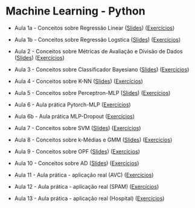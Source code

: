 # Machine Learning - Python

* Aula 1a - Conceitos sobre Regressão Linear ([Slides](https://github.com/ai2-education-fiep-turma-4/04-machine-learning/blob/master/slides/aula1/linear_regression.pdf)) ([Exercícios](https://github.com/ai2-education-fiep-turma-4/04-machine-learning/tree/master/exercicios/aula1/LinearRegression.ipynb)) 

* Aula 1b - Conceitos sobre Regressão Logstica ([Slides](https://github.com/ai2-education-fiep-turma-4/04-machine-learning/blob/master/slides/aula1/logistic_regression.pdf)) ([Exercícios](https://github.com/ai2-education-fiep-turma-4/04-machine-learning/tree/master/exercicios/aula1/LogisticRegression.ipynb)) 


* Aula 2 - Conceitos sobre Métricas de Avaliação e Divisão de Dados ([Slides](https://github.com/ai2-education-fiep-turma-4/04-machine-learning/blob/master/slides/aula2/metrics_datasplit.pdf)) ([Exercícios](https://github.com/ai2-education-fiep-turma-4/04-machine-learning/tree/master/exercicios/aula2/Cross-Validation.ipynb)) 

* Aula 3 - Conceitos sobre Classificador Bayesiano ([Slides](https://github.com/ai2-education-fiep-turma-4/04-machine-learning/blob/master/slides/aula3/classificador_bayesiano.pdf)) ([Exercícios](https://github.com/ai2-education-fiep-turma-4/04-machine-learning/tree/master/exercicios/aula3/NaiveBayes.ipynb))

* Aula 4 - Conceitos sobre K-NN ([Slides](https://github.com/ai2-education-fiep-turma-4/04-machine-learning/blob/master/slides/aula4/k-nn.pdf)) ([Exercícios](https://github.com/ai2-education-fiep-turma-4/04-machine-learning/tree/master/exercicios/aula4/K-NN.ipynb))

* Aula 5 - Conceitos sobre Perceptron-MLP ([Slides](https://github.com/ai2-education-fiep-turma-4/04-machine-learning/blob/master/slides/aula5/perceptron_mlp.pdf)) ([Exercícios](https://github.com/ai2-education-fiep-turma-4/04-machine-learning/tree/master/exercicios/aula5/Perceptron.ipynb))


* Aula 6 - Aula prática Pytorch-MLP ([Exercícios](https://github.com/ai2-education-fiep-turma-4/04-machine-learning/tree/master/exercicios/aula6))

* Aula 6b - Aula prática MLP-Dropout ([Exercícios](https://github.com/ai2-education-fiep-turma-4/04-machine-learning/tree/master/exercicios/aula6b))

* Aula 7 - Conceitos sobre SVM ([Slides](https://github.com/ai2-education-fiep-turma-4/04-machine-learning/blob/master/slides/aula7/svm.pdf)) ([Exercícios](https://github.com/ai2-education-fiep-turma-4/04-machine-learning/tree/master/exercicios/aula7/SVM.ipynb))

* Aula 8 - Conceitos sobre k-Médias e GMM ([Slides](https://github.com/ai2-education-fiep-turma-4/04-machine-learning/blob/master/slides/aula8)) ([Exercícios](https://github.com/ai2-education-fiep-turma-4/04-machine-learning/tree/master/exercicios/aula8/kmeans_gmm.ipynb))

* Aula 9 - Conceitos sobre OPF ([Slides](https://github.com/ai2-education-fiep-turma-4/04-machine-learning/blob/master/slides/aula9/opf.pdf)) ([Exercícios](https://github.com/ai2-education-fiep-turma-4/04-machine-learning/tree/master/exercicios/aula9/OPF.ipynb))

* Aula 10 - Conceitos sobre AD ([Slides](https://github.com/ai2-education-fiep-turma-4/04-machine-learning/blob/master/slides/aula10/ad.pdf)) ([Exercícios](https://github.com/ai2-education-fiep-turma-4/04-machine-learning/tree/master/exercicios/aula10))

* Aula 11 - Aula prática - aplicação real (AVC) ([Exercícios](https://github.com/ai2-education-fiep-turma-4/04-machine-learning/tree/master/exercicios/aula11))

* Aula 12 - Aula prática - aplicação real (SPAM) ([Exercícios](https://github.com/ai2-education-fiep-turma-4/04-machine-learning/tree/master/exercicios/aula12))

* Aula 13 - Aula prática - aplicação real (Hospital) ([Exercícios](https://github.com/ai2-education-fiep-turma-4/04-machine-learning/tree/master/exercicios/aula13))
